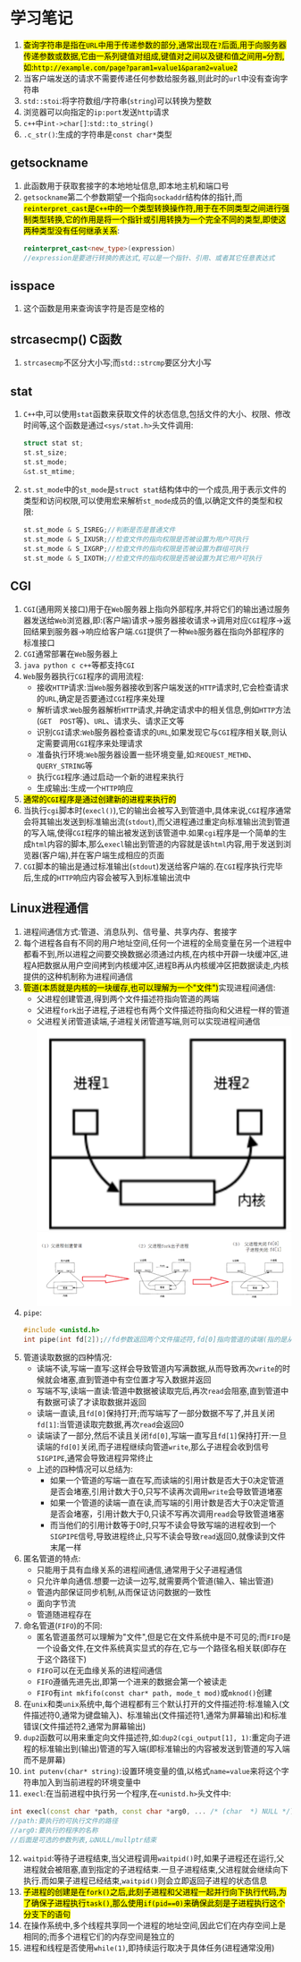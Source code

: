 # 学习笔记
1. <mark>查询字符串是指在`URL`中用于传递参数的部分,通常出现在`?`后面,用于向服务器传递参数或数据,它由一系列键值对组成,键值对之间以及键和值之间用`=`分割,如:`http://example.com/page?param1=value1&param2=value2`</mark>
2. 当客户端发送的请求不需要传递任何参数给服务器,则此时的`url`中没有查询字符串
3. `std::stoi`:将字符数组/字符串(`string`)可以转换为整数
4. 浏览器可以向指定的`ip:port`发送`http`请求
5. `c++`中`int->char[]`:`std::to_string()`
6. `.c_str()`:生成的字符串是`const char*`类型
## getsockname
1. 此函数用于获取套接字的本地地址信息,即本地主机和端口号
2. `getsockname`第二个参数期望一个指向`sockaddr`结构体的指针,而<mark>`reinterpret_cast`是`C++`中的一个类型转换操作符,用于在不同类型之间进行强制类型转换,它的作用是将一个指针或引用转换为一个完全不同的类型,即使这两种类型没有任何继承关系</mark>:
   ```C++
   reinterpret_cast<new_type>(expression)
   //expression是要进行转换的表达式,可以是一个指针、引用、或者其它任意表达式
   ```
## isspace
1. 这个函数是用来查询该字符是否是空格的
## strcasecmp()  C函数
1. `strcasecmp`不区分大小写;而`std::strcmp`要区分大小写

##  stat
1. `C++`中,可以使用`stat`函数来获取文件的状态信息,包括文件的大小、权限、修改时间等,这个函数是通过`<sys/stat.h>`头文件调用:
   ```C++
   struct stat st;
   st.st_size;
   st.st_mode;
   &st.st_mtime;
   ```
2. `st.st_mode`中的`st_mode`是`struct stat`结构体中的一个成员,用于表示文件的类型和访问权限,可以使用宏来解析`st_mode`成员的值,以确定文件的类型和权限:
   ```C++
   st.st_mode & S_ISREG;//判断是否是普通文件
   st.st_mode & S_IXUSR;//检查文件的指向权限是否被设置为用户可执行
   st.st_mode & S_IXGRP;//检查文件的指向权限是否被设置为群组可执行
   st.st_mode & S_IXOTH;//检查文件的指向权限是否被设置为其它用户可执行
   ```
## CGI
1. `CGI`(通用网关接口)用于在`Web`服务器上指向外部程序,并将它们的输出通过服务器发送给`Web`浏览器,即:(客户端)请求->服务器接收请求->调用对应`CGI`程序->返回结果到服务器->响应给客户端.`CGI`提供了一种`Web`服务器在指向外部程序的标准接口
2. `CGI`通常部署在`Web`服务器上
3. `java python c c++`等都支持`CGI`
4. `Web`服务器执行`CGI`程序的调用流程:
   * 接收`HTTP`请求:当`Web`服务器接收到客户端发送的`HTTP`请求时,它会检查请求的`URL`,确定是否要通过`CGI`程序来处理
   * 解析请求:`Web`服务器解析`HTTP`请求,并确定请求中的相关信息,例如`HTTP`方法(`GET  POST`等)、`URL`、请求头、请求正文等
   * 识别`CGI`请求:`Web`服务器检查请求的`URL`,如果发现它与`CGI`程序相关联,则认定需要调用`CGI`程序来处理请求
   * 准备执行环境:`Web`服务器设置一些环境变量,如:`REQUEST_METHD`、`QUERY_STRING`等
   * 执行`CGI`程序:通过启动一个新的进程来执行
   * 生成输出:生成一个`HTTP`响应
5. <mark>通常的`CGI`程序是通过创建新的进程来执行的</mark>
6. 当执行`cgi`脚本时(`execl()`),它的输出会被写入到管道中,具体来说,`CGI`程序通常会将其输出发送到标准输出流(`stdout`),而父进程通过重定向标准输出流到管道的写入端,使得`CGI`程序的输出被发送到该管道中.如果`cgi`程序是一个简单的生成`html`内容的脚本,那么`execl`输出到管道的内容就是该`html`内容,用于发送到浏览器(客户端),并在客户端生成相应的页面
7. `CGI`脚本的输出是通过标准输出(`stdout`)发送给客户端的.在`CGI`程序执行完毕后,生成的`HTTP`响应内容会被写入到标准输出流中
## Linux进程通信
1. 进程间通信方式:管道、消息队列、信号量、共享内存、套接字
2. 每个进程各自有不同的用户地址空间,任何一个进程的全局变量在另一个进程中都看不到,所以进程之间要交换数据必须通过内核,在内核中开辟一块缓冲区,进程A把数据从用户空间拷到内核缓冲区,进程B再从内核缓冲区把数据读走,内核提供的这种机制称为进程间通信
3. <mark>管道(本质就是内核的一块缓存,也可以理解为一个"文件")</mark>实现进程间通信:
   * 父进程创建管道,得到两个文件描述符指向管道的两端
   * 父进程`fork`出子进程,子进程也有两个文件描述符指向和父进程一样的管道
   * 父进程关闭管道读端,子进程关闭管道写端,则可以实现进程间通信 
   ![](pipe2.png)
   ![](pipe.png)
4. `pipe`:
   ```C++
   #include <unistd.h>
   int pipe(int fd[2]);//fd参数返回两个文件描述符,fd[0]指向管道的读端(指的是从管道读),fd[1]指向管道的写端(指的是向管道写)
   ```
5. 管道读取数据的四种情况:
   * 读端不读,写端一直写:这样会导致管道内写满数据,从而导致再次`write`的时候就会堵塞,直到管道中有空位置才写入数据并返回
   * 写端不写,读端一直读:管道中数据被读取完后,再次`read`会阻塞,直到管道中有数据可读了才读取数据并返回
   * 读端一直读,且`fd[0]`保持打开;而写端写了一部分数据不写了,并且关闭`fd[1]`:当管道读取完数据,再次`read`会返回0
   * 读端读了一部分,然后不读且关闭`fd[0]`,写端一直写且`fd[1]`保持打开:一旦读端的`fd[0]`关闭,而子进程继续向管道`write`,那么子进程会收到信号`SIGPIPE`,通常会导致进程异常终止
   * 上述的四种情况可以总结为:
      - 如果一个管道的写端一直在写,而读端的引⽤计数是否⼤于0决定管道是否会堵塞,引用计数大于0,只写不读再次调用`write`会导致管道堵塞
      - 如果一个管道的读端一直在读,而写端的引⽤计数是否⼤于0决定管道是否会堵塞，引用计数大于0,只读不写再次调用`read`会导致管道堵塞
      - 而当他们的引用计数等于0时,只写不读会导致写端的进程收到一个`SIGPIPE`信号,导致进程终止,只写不读会导致`read`返回0,就像读到⽂件末尾⼀样
6. 匿名管道的特点:
   * 只能用于具有血缘关系的进程间通信,通常用于父子进程通信
   * 只允许单向通信.想要一边读一边写,就需要两个管道(输入、输出管道)
   * 管道内部保证同步机制,从而保证访问数据的一致性
   * 面向字节流
   * 管道随进程存在
7. 命名管道(`FIFO`)的不同:
   * 匿名管道虽然可以理解为"文件",但是它在文件系统中是不可见的;而`FIFO`是一个设备文件,在文件系统真实显式的存在,它与一个路径名相关联(即存在于这个路径下)
   * `FIFO`可以在无血缘关系的进程间通信
   * `FIFO`遵循先进先出,即第一个进来的数据会第一个被读走
   * `FIFO`有`int mkfifo(const char* path, mode_t mod)`或`mknod()`创建
8. 在`unix`和类`unix`系统中,每个进程都有三个默认打开的文件描述符:标准输入(文件描述符0,通常为键盘输入)、标准输出(文件描述符1,通常为屏幕输出)和标准错误(文件描述符2,通常为屏幕输出)
9. `dup2`函数可以用来重定向文件描述符,如:`dup2(cgi_output[1], 1)`:重定向子进程的标准输出到(输出)管道的写入端(即标准输出的内容被发送到管道的写入端而不是屏幕)
10. `int putenv(char* string)`:设置环境变量的值,以格式`name=value`来将这个字符串加入到当前进程的环境变量中
11. `execl`:在当前进程中执行另一个程序,在`<unistd.h>`头文件中:
   ```C++
   int execl(const char *path, const char *arg0, ... /* (char  *) NULL */);
   //path:要执行的可执行文件的路径
   //arg0:要执行的程序的名称
   //后面是可选的参数列表,以NULL/mullptr结束
   ```
12. `waitpid`:等待子进程结束,当父进程调用`waitpid()`时,如果子进程还在运行,父进程就会被阻塞,直到指定的子进程结束.一旦子进程结束,父进程就会继续向下执行.而如果子进程已经结束,`waitpid()`则会立即返回子进程的状态信息
13. <mark>子进程的创建是在`fork()`之后,此刻子进程和父进程一起并行向下执行代码,为了确保子进程执行`task()`,那么使用`if(pid==0)`来确保此刻是子进程执行这个分支下的语句</mark>
14. 在操作系统中,多个线程共享同一个进程的地址空间,因此它们在内存空间上是相同的;而多个进程它们的内存空间是独立的
15. 进程和线程是否使用`while(1)`,即持续运行取决于具体任务(进程通常没用)




